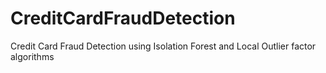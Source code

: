 # CreditCardFraudDetection
Credit Card Fraud Detection using Isolation Forest and Local Outlier factor algorithms
